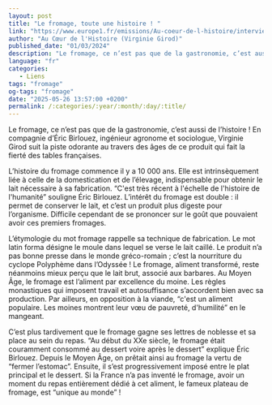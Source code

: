 ```yaml
---
layout: post
title: "Le fromage, toute une histoire ! "
link: "https://www.europe1.fr/emissions/Au-coeur-de-l-histoire/interview-le-fromage-toute-une-histoire-4233193"
author: "Au Cœur de l'Histoire (Virginie Girod)"
published_date: "01/03/2024"
description: "Le fromage, ce n’est pas que de la gastronomie, c’est aussi de l’histoire ! En compagnie d’Éric Birlouez, ingénieur agronome et sociologue, Virginie Girod suit la piste odorante au travers des âges de ce produit qui fait la fierté des tables françaises."
language: "fr"
categories: 
   - Liens
tags: "fromage"
og-tags: "fromage"
date: "2025-05-26 13:57:00 +0200"
permalink: /:categories/:year/:month/:day/:title/
---
```


Le fromage, ce n’est pas que de la gastronomie, c’est aussi de l’histoire ! En compagnie d’Éric Birlouez, ingénieur agronome et sociologue, Virginie Girod suit la piste odorante au travers des âges de ce produit qui fait la fierté des tables françaises. 

L’histoire du fromage commence il y a 10 000 ans. Elle est intrinsèquement liée à celle de la domestication et de l’élevage, indispensable pour obtenir le lait nécessaire à sa fabrication. “C'est très récent à l'échelle de l'histoire de l'humanité” souligne Éric Birlouez. L’intérêt du fromage est double : il permet de conserver le lait, et c’est un produit plus digeste pour l’organisme. Difficile cependant de se prononcer sur le goût que pouvaient avoir ces premiers fromages. 

L’étymologie du mot fromage rappelle sa technique de fabrication. Le mot latin forma désigne le moule dans lequel se verse le lait caillé. Le produit n’a pas bonne presse dans le monde gréco-romain ; c’est la nourriture du cyclope Polyphème dans l’Odyssée ! Le fromage, aliment transformé, reste néanmoins mieux perçu que le lait brut, associé aux barbares. Au Moyen Âge, le fromage est l’aliment par excellence du moine. Les règles monastiques qui imposent travail et autosuffisance s’accordent bien avec sa production. Par ailleurs, en opposition à la viande, “c'est un aliment populaire. Les moines montrent leur vœu de pauvreté, d'humilité” en le mangeant. 

C’est plus tardivement que le fromage gagne ses lettres de noblesse et sa place au sein du repas. “Au début du XXe siècle, le fromage était couramment consommé au dessert voire après le dessert” explique Éric Birlouez. Depuis le Moyen Âge, on prêtait ainsi au fromage la vertu de “fermer l’estomac”. Ensuite, il s’est progressivement imposé entre le plat principal et le dessert. Si la France n’a pas inventé le fromage, avoir un moment du repas entièrement dédié à cet aliment, le fameux plateau de fromage, est “unique au monde” !